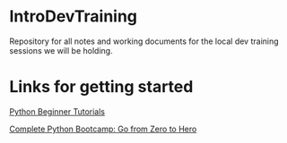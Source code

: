 # IntroDevTraining
Repository for all notes and working documents for the local dev training sessions we will be holding. 

# Links for getting started
[Python Beginner Tutorials](https://pythonspot.com/en/beginner )

[Complete Python Bootcamp: Go from Zero to Hero](https://www.udemy.com/complete-python-bootcamp/?siteID=ENhIHOsZQ7Y-KEgPyoDOYnJPg0.HHVkDtg&LSNPUBID=ENhIHOsZQ7Y)
